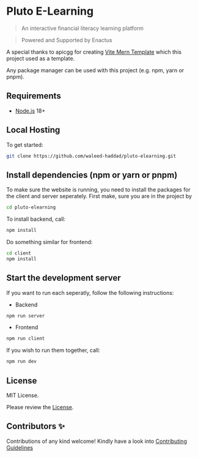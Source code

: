 # Pluto E-Learning

> An interactive financial literacy learning platform

> Powered and Supported by Enactus

A special thanks to apicgg for creating [Vite Mern Template](https://github.com/apicgg/vite-mern-template) which this project used as a template.

Any package manager can be used with this project (e.g. npm, yarn or pnpm).

## Requirements

- [Node.js](https://nodejs.org/en/) 18+

## Local Hosting

To get started:

```bash
git clone https://github.com/waleed-haddad/pluto-elearning.git
```

## Install dependencies (npm or yarn or pnpm)

To make sure the website is running, you need to install the packages for the client and server seperately. First make, sure you are in the project by 

```bash
cd pluto-elearning
```

To install backend, call: 

```bash
npm install
```

Do something similar for frontend:

```bash
cd client
npm install
```

## Start the development server

If you want to run each seperatly, follow the following instructions:

- Backend

```bash
npm run server
```

- Frontend

```bash
npm run client
```

If you wish to run them together, call:

```bash
npm run dev
```

## License

MIT License.

Please review the [License](https://github.com/apicgg/vite-mern-template/blob/main/LICENSE).

## Contributors ✨

Contributions of any kind welcome! Kindly have a look into [Contributing Guidelines](CONTRIBUTING.md)
